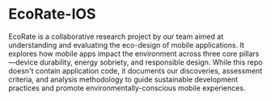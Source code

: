 # EcoRate-IOS
EcoRate is a collaborative research project by our team aimed at understanding and evaluating the eco-design of mobile applications. It explores how mobile apps impact the environment across three core pillars—device durability, energy sobriety, and responsible design. While this repo doesn't contain application code, it documents our discoveries, assessment criteria, and analysis methodology to guide sustainable development practices and promote environmentally-conscious mobile experiences.
